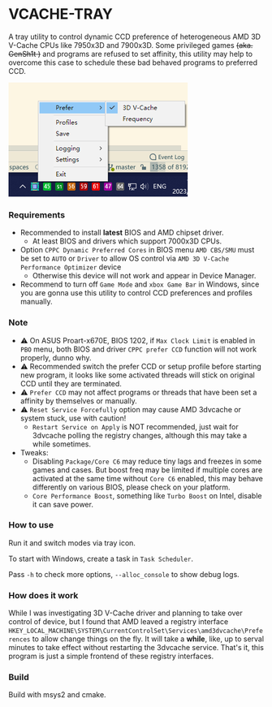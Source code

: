 # VCACHE-TRAY

A tray utility to control dynamic CCD preference of heterogeneous AMD 3D V-Cache CPUs like 7950x3D and 7900x3D. Some privileged games ~~(aka. GenSh1t )~~ and programs are refused to set affinity, this utility may help to overcome this case to schedule these bad behaved programs to preferred CCD.

![](./asset/preview.png)

### Requirements

- Recommended to install **latest** BIOS and AMD chipset driver.
  - At least BIOS and drivers which support 7000x3D CPUs.
- Option `CPPC Dynamic Preferred Cores` in BIOS menu `AMD CBS/SMU` must be set to `AUTO` or `Driver` to allow OS control via `AMD 3D V-Cache Performance Optimizer` device
  - Otherwise this device will not work and appear in Device Manager.
- Recommend to turn off `Game Mode` and `xbox Game Bar` in Windows, since you are gonna use this utility to control CCD preferences and profiles manually.



### Note

- ⚠ On ASUS Proart-x670E, BIOS 1202, if `Max Clock Limit` is enabled in `PBO` menu, both BIOS and driver `CPPC prefer CCD` function will not work properly, dunno why.
- ⚠ Recommended switch the prefer CCD or setup profile before starting new program, it looks like some activated threads will stick on original CCD until they are terminated.
- ⚠ `Prefer CCD` may not affect programs or threads that have been set a affinity by themselves or manually.
- ⚠ `Reset Service Forcefully` option may cause AMD 3dvcache or system stuck, use with caution!
  - `Restart Service on Apply` is NOT recommended, just wait for 3dvcache polling the registry changes, although this may take a while sometimes.
- Tweaks:
  - Disabling `Package/Core C6` may reduce tiny lags and freezes in some games and cases. But boost freq may be limited if multiple cores are activated at the same time without `Core C6` enabled, this may behave differently on various BIOS, please check on your platform.
  - `Core Performance Boost`, something like `Turbo Boost` on Intel, disable it can save power. 


### How to use

Run it and switch modes via tray icon.

To start with Windows, create a task in `Task Scheduler`.

Pass `-h` to check more options, `--alloc_console` to show debug logs.



### How does it work

While I was investigating 3D V-Cache driver and planning to take over control of device, but I found that AMD leaved a registry interface `HKEY_LOCAL_MACHINE\SYSTEM\CurrentControlSet\Services\amd3dvcache\Preferences` to allow change things on the fly. It will take a **while**, like, up to serval minutes to take effect without restarting the 3dvcache service. That's it, this program is just a simple frontend of these registry interfaces.



### Build

Build with msys2 and cmake.

